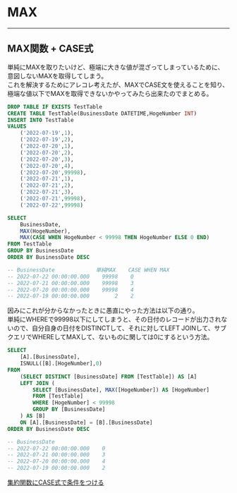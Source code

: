 # MAX

---

## MAX関数 + CASE式

単純にMAXを取りたいけど、極端に大きな値が混ざってしまっているために、意図しないMAXを取得してしまう。  
これを解決するためにアレコレ考えたが、MAXでCASE文を使えることを知り、極端な値以下でMAXを取得できないかやってみたら出来たのでまとめる。  

``` sql : テストデータ準備
DROP TABLE IF EXISTS TestTable
CREATE TABLE TestTable(BusinessDate DATETIME,HogeNumber INT)
INSERT INTO TestTable
VALUES
    ('2022-07-19',1),
    ('2022-07-19',2),
    ('2022-07-20',1),
    ('2022-07-20',2),
    ('2022-07-20',3),
    ('2022-07-20',4),
    ('2022-07-20',99998),
    ('2022-07-21',1),
    ('2022-07-21',2),
    ('2022-07-21',3),
    ('2022-07-21',99998),
    ('2022-07-22',99998)
```

``` sql
SELECT 
    BusinessDate,
    MAX(HogeNumber),
    MAX(CASE WHEN HogeNumber < 99998 THEN HogeNumber ELSE 0 END)
FROM TestTable
GROUP BY BusinessDate
ORDER BY BusinessDate DESC

-- BusinessDate             単純MAX    CASE WHEN MAX
-- 2022-07-22 00:00:00.000    99998    0
-- 2022-07-21 00:00:00.000    99998    3
-- 2022-07-20 00:00:00.000    99998    4
-- 2022-07-19 00:00:00.000        2    2
```

因みにこれが分からなかったときに愚直にやった方法は以下の通り。  
単純にWHEREで99998以下にしてしまうと、その日付のレコードが出力されないので、自分自身の日付をDISTINCTして、それに対してLEFT JOINして、サブクエリでWHEREしてMAXして、ないものに関しては0にするという方法。  

``` sql
SELECT 
    [A].[BusinessDate],
    ISNULL([B].[HogeNumber],0)
FROM
    (SELECT DISTINCT [BusinessDate] FROM [TestTable]) AS [A]
    LEFT JOIN (
        SELECT [BusinessDate], MAX([HogeNumber]) AS [HogeNumber] 
        FROM [TestTable] 
        WHERE [HogeNumber] < 99998
        GROUP BY [BusinessDate]
    ) AS [B]
    ON [A].[BusinessDate] = [B].[BusinessDate]
ORDER BY BusinessDate DESC

-- BusinessDate
-- 2022-07-22 00:00:00.000    0
-- 2022-07-21 00:00:00.000    3
-- 2022-07-20 00:00:00.000    4
-- 2022-07-19 00:00:00.000    2
```

[集約関数にCASE式で条件をつける](https://qiita.com/yatto5/items/8c9b8ca6b01d83bd95bc)  
